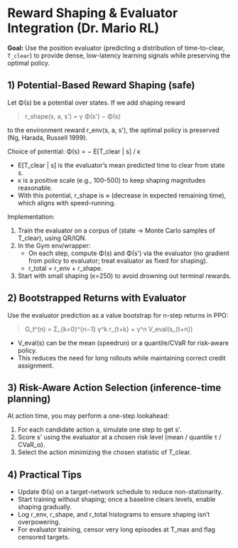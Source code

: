# Reward Shaping & Evaluator Integration (Dr. Mario RL)

**Goal:** Use the position evaluator (predicting a distribution of time-to-clear, `T_clear`) to provide dense, low-latency learning signals while preserving the optimal policy.

## 1) Potential-Based Reward Shaping (safe)

Let Φ(s) be a potential over states. If we add shaping reward

> r_shape(s, a, s') = γ Φ(s') − Φ(s)

to the environment reward r_env(s, a, s'), the optimal policy is preserved (Ng, Harada, Russell 1999).

Choice of potential: Φ(s) = − E[T_clear | s] / κ

- E[T_clear | s] is the evaluator’s mean predicted time to clear from state s.
- κ is a positive scale (e.g., 100–500) to keep shaping magnitudes reasonable.
- With this potential, r_shape is ≈ (decrease in expected remaining time), which aligns with speed-running.

Implementation:
1. Train the evaluator on a corpus of (state → Monte Carlo samples of T_clear), using QR/IQN.
2. In the Gym env/wrapper:
   - On each step, compute Φ(s) and Φ(s') via the evaluator (no gradient from policy to evaluator; treat evaluator as fixed for shaping).
   - r_total = r_env + r_shape.
3. Start with small shaping (κ=250) to avoid drowning out terminal rewards.

## 2) Bootstrapped Returns with Evaluator

Use the evaluator prediction as a value bootstrap for n-step returns in PPO:

> G_t^(n) = Σ_{k=0}^{n−1} γ^k r_{t+k} + γ^n V_eval(s_{t+n})

- V_eval(s) can be the mean (speedrun) or a quantile/CVaR for risk-aware policy.
- This reduces the need for long rollouts while maintaining correct credit assignment.

## 3) Risk-Aware Action Selection (inference-time planning)

At action time, you may perform a one-step lookahead:
1. For each candidate action a, simulate one step to get s'.
2. Score s' using the evaluator at a chosen risk level (mean / quantile τ / CVaR_α).
3. Select the action minimizing the chosen statistic of T_clear.

## 4) Practical Tips

- Update Φ(s) on a target-network schedule to reduce non-stationarity.
- Start training without shaping; once a baseline clears levels, enable shaping gradually.
- Log r_env, r_shape, and r_total histograms to ensure shaping isn’t overpowering.
- For evaluator training, censor very long episodes at T_max and flag censored targets.
